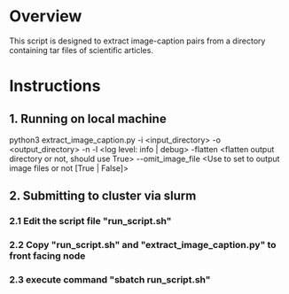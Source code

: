 # Overview
This script is designed to extract image-caption pairs from a directory containing tar files of scientific articles.

# Instructions
## 1. Running on local machine
python3 extract_image_caption.py -i <input_directory> -o <output_directory> -n <number of workers> -l <log level: info | debug> -flatten <flatten output directory or not, should use True> --omit_image_file <Use to set to output image files or not [True | False]>

## 2. Submitting to cluster via slurm
### 2.1 Edit the script file "run_script.sh"
### 2.2 Copy "run_script.sh" and "extract_image_caption.py" to front facing node
### 2.3 execute command "sbatch run_script.sh"